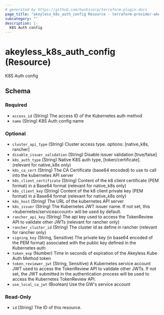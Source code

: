 ```yaml
---
# generated by https://github.com/hashicorp/terraform-plugin-docs
page_title: "akeyless_k8s_auth_config Resource - terraform-provider-akeyless"
subcategory: ""
description: |-
  K8S Auth config
---
```


# akeyless_k8s_auth_config (Resource)

K8S Auth config



<!-- schema generated by tfplugindocs -->
## Schema

### Required

- `access_id` (String) The access ID of the Kubernetes auth method
- `name` (String) K8S Auth config name

### Optional

- `cluster_api_type` (String) Cluster access type. options: [native_k8s, rancher]
- `disable_issuer_validation` (String) Disable issuer validation [true/false]
- `k8s_auth_type` (String) Native K8S auth type, [token/certificate]. (relevant for native_k8s only)
- `k8s_ca_cert` (String) The CA Certificate (base64 encoded) to use to call into the kubernetes API server
- `k8s_client_certificate` (String) Content of the k8 client certificate (PEM format) in a Base64 format (relevant for native_k8s only)
- `k8s_client_key` (String) Content of the k8 client private key (PEM format) in a Base64 format (relevant for native_k8s only)
- `k8s_host` (String) The URL of the kubernetes API server
- `k8s_issuer` (String) The Kubernetes JWT issuer name. If not set, this <kubernetes/serviceaccount> will be used by default.
- `rancher_api_key` (String) The api key used to access the TokenReview API to validate other JWTs (relevant for rancher only)
- `rancher_cluster_id` (String) The cluster id as define in rancher (relevant for rancher only)
- `signing_key` (String, Sensitive) The private key (in base64 encoded of the PEM format) associated with the public key defined in the Kubernetes auth
- `token_exp` (Number) Time in seconds of expiration of the Akeyless Kube Auth Method token
- `token_reviewer_jwt` (String, Sensitive) A Kubernetes service account JWT used to access the TokenReview API to validate other JWTs. If not set, the JWT submitted in the authentication process will be used to access the Kubernetes TokenReview API.
- `use_local_ca_jwt` (Boolean) Use the GW's service account

### Read-Only

- `id` (String) The ID of this resource.


